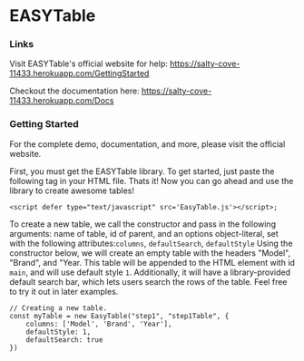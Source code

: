 # EASYTable

### Links

Visit EASYTable's official website for help: <https://salty-cove-11433.herokuapp.com/GettingStarted>

Checkout the documentation here: <https://salty-cove-11433.herokuapp.com/Docs>

### Getting Started

For the complete demo, documentation, and more, please visit the official website.

First, you must get the EASYTable library. To get started, just paste the following tag in your HTML file. Thats it! Now you can go ahead and use the library to create awesome tables!

```
<script defer type="text/javascript" src='EasyTable.js'></script>;
```
To create a new table, we call the constructor and pass in the following arguments: name of table, id of parent, and an options object-literal, set with the following attributes:`columns`, `defaultSearch`, `defaultStyle` Using the constructor below, we will create an empty table with the headers <span class="option">"Model"</span>, <span class="option">"Brand"</span>, and <span class="option">"Year</span>. This table will be appended to the HTML element with id `main`, and will use default style `1`. Additionally, it will have a library-provided default search bar, which lets users search the rows of the table. Feel free to try it out in later examples.

```
// Creating a new table.
const myTable = new EasyTable("step1", "step1Table", {
    columns: ['Model', 'Brand', 'Year'],
    defaultStyle: 1,
    defaultSearch: true
})
```
